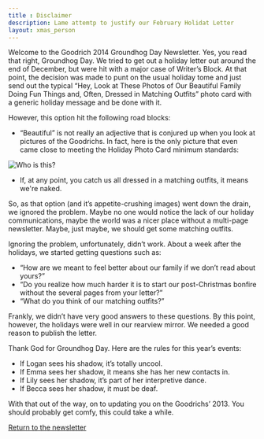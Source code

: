 ```yaml
---
title : Disclaimer
description: Lame attemtp to justify our February Holidat Letter
layout: xmas_person
---
```


Welcome to the Goodrich 2014 Groundhog Day Newsletter. Yes, you read that right, Groundhog Day. We tried to get out a holiday letter out around the end of December, but were hit with a major case of Writer’s Block. At that point, the decision was made to punt on the usual holiday tome and just send out the typical “Hey, Look at These Photos of Our Beautiful Family Doing Fun Things and, Often, Dressed in Matching Outfits” photo card with a generic holiday message and be done with it. 

However, this option hit the following road blocks: 

* “Beautiful” is not really an adjective that is conjured up when you look at pictures of the Goodrichs. In fact, here is the only picture that even came close to meeting the Holiday Photo Card minimum standards:

![Who is this?]({{urls.media}}/images/xmas2013/lily_jumping.jpg)

*  If, at any point, you catch us all dressed in a matching outfits, it means we're naked.

So, as that option (and it’s appetite-crushing images) went down the drain, we ignored the problem. Maybe no one would notice the lack of our holiday communications, maybe the world was a nicer place without a multi-page newsletter.  Maybe, just maybe, we should get some matching outfits.

Ignoring the problem, unfortunately, didn’t work. About a week after the holidays, we started getting questions such as:

* “How are we meant to feel better about our family if we don’t read about yours?”
* “Do you realize how much harder it is to start our post-Christmas bonfire without the several pages from your letter?”
* “What do you think of our matching outfits?”

Frankly, we didn’t have very good answers to these questions. By this point, however, the holidays were well in our rearview mirror. We needed a good reason to publish the letter.

Thank God for Groundhog Day. Here are the rules for this year’s events:

* If Logan sees his shadow, it’s totally uncool.
* If Emma sees her shadow, it means she has her new contacts in.
* If Lily sees her shadow, it’s part of her interpretive dance.
* If Becca sees her shadow, it must be deaf.

With that out of the way, on to updating you on the Goodrichs’ 2013. You should probably get comfy, this could take a while.  

[Return to the newsletter](/christmas/2013)
